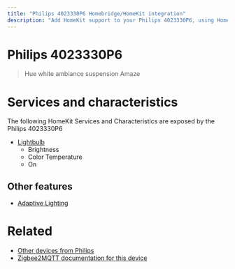 ```yaml
---
title: "Philips 4023330P6 Homebridge/HomeKit integration"
description: "Add HomeKit support to your Philips 4023330P6, using Homebridge, Zigbee2MQTT and homebridge-z2m."
---
```

<!---
This file has been GENERATED using src/docgen/docgen.ts
DO NOT EDIT THIS FILE MANUALLY!
-->
# Philips 4023330P6
> Hue white ambiance suspension Amaze


# Services and characteristics
The following HomeKit Services and Characteristics are exposed by
the Philips 4023330P6

* [Lightbulb](../../light.md)
  * Brightness
  * Color Temperature
  * On


## Other features
* [Adaptive Lighting](../../light.md)


# Related
* [Other devices from Philips](../index.md#philips)
* [Zigbee2MQTT documentation for this device](https://www.zigbee2mqtt.io/devices/4023330P6.html)